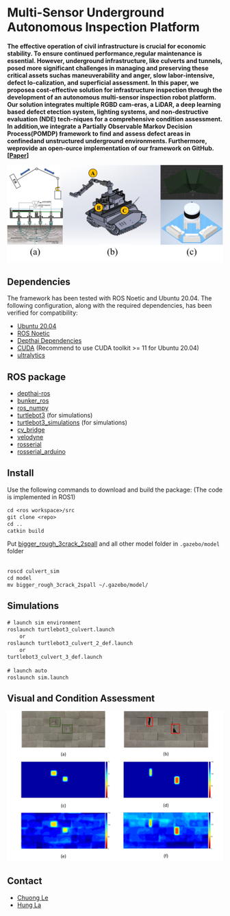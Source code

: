 # Multi-Sensor Underground Autonomous Inspection Platform

**The effective operation of civil infrastructure is crucial for economic stability. To ensure continued performance,regular maintenance is essential. However, underground infrastructure, like culverts and tunnels, posed more significant challenges in managing and preserving these critical assets suchas maneuverability and anger, slow labor-intensive, defect lo-calization, and superficial assessment. In this paper, we proposea cost-effective solution for infrastructure inspection through the development of an autonomous multi-sensor inspection robot platform. Our solution integrates multiple RGBD cam-eras, a LiDAR, a deep learning based defect etection system, lighting systems, and non-destructive evaluation (NDE) tech-niques for a comprehensive condition assessment. In addition,we integrate a Partially Observable Markov Decision Process(POMDP) framework to find and assess defect areas in confinedand unstructured underground environments. Furthermore, weprovide an open-ource implementation of our framework on GitHub. [[Paper](https://github.com/aralab-unr/MUAIP/blob/main/paper/ICRA2025_Chuong-1_compressed.pdf)]**
<p align='center'>
    <img src="./pic/robot.png" alt="drawing" width="800"/>
</p>

## Dependencies
The framework has been tested with ROS Noetic and Ubuntu 20.04. The following configuration, along with the required dependencies, has been verified for compatibility:

- [Ubuntu 20.04](https://releases.ubuntu.com/focal/)
- [ROS Noetic](http://wiki.ros.org/noetic/Installation/Ubuntu) 
- [Depthai Dependencies](https://docs.luxonis.com/software/ros/depthai-ros/build/)
- [CUDA](https://developer.nvidia.com/cuda-downloads) (Recommend to use CUDA toolkit >= 11 for Ubuntu 20.04)
- [ultralytics](https://github.com/ultralytics)

## ROS package
- [depthai-ros](https://github.com/luxonis/depthai-ros/tree/noetic)
- [bunker_ros](https://github.com/agilexrobotics/bunker_ros)
- [ros_numpy](https://github.com/eric-wieser/ros_numpy)
- [turtlebot3](https://github.com/ROBOTIS-GIT/turtlebot3) (for simulations)
- [turtlebot3_simulations](https://github.com/ROBOTIS-GIT/turtlebot3_simulations) (for simulations)
- [cv_bridge](https://github.com/ros-perception/vision_opencv)
- [velodyne](https://github.com/ros-drivers/velodyne)
- [rosserial](https://github.com/ros-drivers/rosserial)
- [rosserial_arduino](http://wiki.ros.org/rosserial_arduino/Tutorials/Arduino%20IDE%20Setup)

## Install
Use the following commands to download and build the package: (The code is implemented in ROS1)
```
cd <ros workspace>/src
git clone <repo>
cd ..
catkin build 
```
Put [bigger_rough_3crack_2spall](https://github.com/khuechuong/culvert_sim/tree/main/model/bigger_rough_3crack_2spall) and all other model folder in ```.gazebo/model``` folder

```

roscd culvert_sim
cd model
mv bigger_rough_3crack_2spall ~/.gazebo/model/
```

## Simulations
```
# launch sim environment
roslaunch turtlebot3_culvert.launch
    or
roslaunch turtlebot3_culvert_2_def.launch
    or
turtlebot3_culvert_3_def.launch

# launch auto
roslaunch sim.launch
```
## Visual and Condition Assessment
![](https://github.com/aralab-unr/MUAIP/blob/main/pic/er.png)

## Contact
- [Chuong Le](mailto:chuong@unr.edu)
- [Hung La](mailto:hla@.unr.edu)
